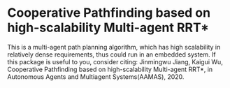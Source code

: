 # Cooperative Pathfinding based on high-scalability Multi-agent RRT*
This is a multi-agent path planning algorithm, which has high scalability in relatively dense requirements, thus could run in an embedded system. If this package is useful to you, consider citing:
Jinmingwu Jiang, Kaigui Wu, Cooperative Pathfinding based on high-scalability Multi-agent RRT*, 
in Autonomous Agents and Multiagent Systems(AAMAS), 2020.
